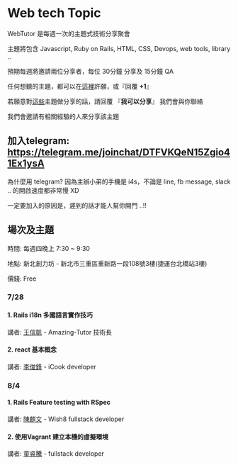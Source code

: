 # Web tech Topic

WebTutor 是每週一次的主題式技術分享聚會

主題將包含 Javascript, Ruby on Rails, HTML, CSS, Devops, web tools, library .. 

預期每週將邀請兩位分享者，每位 30分鐘 分享及 15分鐘 QA

任何想聽的主題，都可以在[這裡](https://github.com/amazing-tutor/web-tutor-on-thursday/issues)許願，或『回覆 __+1__』

若願意對[這些](https://github.com/amazing-tutor/web-tutor-on-thursday/issues)主題做分享的話，請回覆 『__我可以分享__』 我們會與你聯絡

我們會邀請有相關經驗的人來分享該主題

## 加入telegram: https://telegram.me/joinchat/DTFVKQeN15Zgio41Ex1ysA
為什麼用 telegram? 因為主辦小弟的手機是 i4s，不論是 line, fb message, slack .. 的開啟速度都非常慢 XD

一定要加入的原因是，遲到的話才能人幫你開門 ..!!

## 場次及主題
時間: 每週四晚上 7:30 ~ 9:30

地點: 新北創力坊 - 新北市三重區重新路一段108號3樓(捷運台北橋站3樓)

價錢: Free

### 7/28

#### __1. Rails i18n 多國語言實作技巧__
  講者: [王信凱](github.com/jcsky) - Amazing-Tutor 技術長
  
#### __2. react 基本概念__
  講者: [李俊鋒](https://github.com/frozenfung) - iCook developer

### 8/4 

#### __1. Rails Feature testing with RSpec__
  講者: [陳麒文](https://www.facebook.com/chiwenchen.tw?fref=ts) - Wish8 fullstack developer

#### __2. 使用Vagrant 建立本機的虛擬環境__
  講者: [童睿騰](https://github.com/jamestong10) - fullstack developer
 
      
